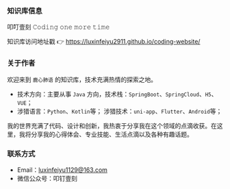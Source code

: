 ### 知识库信息

叩叮壹刻 𝙲𝚘𝚍𝚒𝚗𝚐 𝚘𝚗𝚎 𝚖𝚘𝚛𝚎 𝚝𝚒𝚖𝚎

知识库访问地址戳 👉 https://luxinfeiyu2911.github.io/coding-website/

### 关于作者

欢迎来到 `鹿心肺语` 的知识库，技术充满热情的探索之地。

- 技术方向：主要从事 `Java` 方向，技术栈：`SpringBoot`、`SpringCloud`、`H5`、`VUE`；
- 涉猎语言：`Python`、`Kotlin`等； 涉猎技术：`uni-app`、`Flutter`、`Android`等；

我的世界充满了代码、设计和创新，我热衷于分享我在这个领域的点滴收获。在这里，我将分享我的心得体会、专业技能、生活点滴以及各种有趣话题。

### 联系方式

- Email：luxinfeiyu1129@163.com
- 微信公众号：叩钉壹刻
